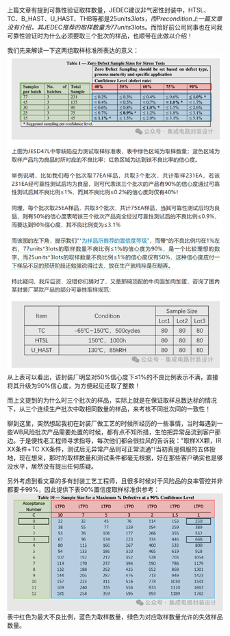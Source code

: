 上篇文章有提到可靠性验证取样数量，JEDEC建议非气密性封装中，HTSL、TC、B_HAST、U_HAST、THB等都是25units*3lots，而Precondition上一篇文章没有介绍，其JEDEC推荐的取样数量为77units*3lots。而恰好前公司同事也在问我可靠性验证时为什么必须要取三个批次的样品，也顺带在此做以介绍！  

我们先来解读一下这两组取样标准所表达的意义：
![](../readme.assets/Pasted%20image%2020250101124540.png)
从上表可以看出，该封装厂明显对50%信心度下≤1%的不良比例表示不满，直接将其升级为90%信心度，为方便起见还取了整数！

而上文提到的为什么时三个批次的样品，实际上就是在保证取样总数达标的情况下，从三个连续生产批次中取相同数量的样品，来考核不同批次间的一致性！

聊到这里，突然想起我初在封装厂做工艺的时候所经历的一些事情，当时每遇到一些WB风险批次产品需要处置的时候，都有点不知所措，生怕把异常品流到客户那边。于是便找老工程师寻求指导，每次他们都会很拉风的告诉我："取样XX颗，IR XX条件+TC XX条件，测试后无异常产品则可正常流通"!当初真是佩服的五体投地，现在想来，那时的取样数量和测试条件都毫无根据，好在那些客户确实也是够没水平，居然没有提出任何质疑。

另外考虑到看文章的多有封装工艺工程师，且很多时候对于风险品的良率管控并非都要卡99%，因此提供下表90%置信度取样标准供参考：
![](../readme.assets/Pasted%20image%2020250101124551.png)
表中红色为最大不良比例，蓝色为取样数量，绿色为对应取样数量允许的失效样品数量。



